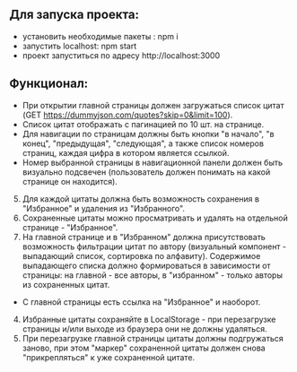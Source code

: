 ## Для запуска проекта:

- установить необходимые пакеты : npm i
- запустить localhost: npm start
- проект запуститься по адресу http://localhost:3000

## Функционал: 

- При открытии главной страницы должен загружаться список цитат (GET https://dummyjson.com/quotes?skip=0&limit=100).
- Список цитат отображать с пагинацией по 10 шт. на странице.
- Для навигации по страницам должны быть кнопки "в начало", "в конец", "предыдущая", "следующая", а также список номеров страниц, каждая цифра в котором является ссылкой.
- Номер выбранной страницы в навигационной панели должен быть визуально подсвечен (пользователь должен понимать на какой странице он находится).
5. Для каждой цитаты должна быть возможность сохранения в "Избранное" и удаления из "Избранного".
6. Сохраненные цитаты можно просматривать и удалять на отдельной странице - "Избранное".
7. На главной странице и в "Избранном" должна присутствовать возможность фильтрации цитат по автору (визуальный компонент - выпадающий список, сортировка по алфавиту). Содержимое выпадающего списка должно формироваться в зависимости от страницы: на главной - все авторы, в "избранном" - только авторы из сохраненных цитат.
- С главной страницы есть ссылка на "Избранное" и наоборот.

4. Избранные цитаты сохраняйте в LocalStorage - при перезагрузке страницы и/или выходе из браузера они не должны удаляться.
5. При перезагрузке главной страницы цитаты должны подгружаться заново, при этом "маркер" сохраненной цитаты должен снова "прикрепляться" к уже сохраненной цитате.
